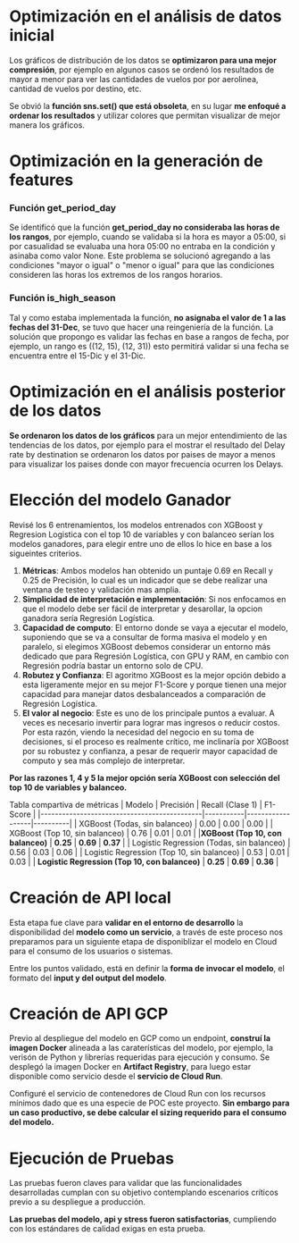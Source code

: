 # Optimización en el análisis de datos inicial

Los gráficos de distribución de los datos se **optimizaron para una mejor compresión**, por ejemplo en algunos casos se ordenó los resultados de mayor a menor para ver las cantidades de vuelos por por aerolinea, cantidad de vuelos por destino, etc.

Se obvió la **función sns.set() que está obsoleta**, en su lugar **me enfoqué a ordenar los resultados** y utilizar colores que permitan visualizar de mejor manera los gráficos.


# Optimización en la generación de features

### Función get_period_day
Se identificó que la función **get_period_day no consideraba las horas de los rangos**, por ejemplo, cuando se validaba si la hora es mayor a 05:00, si por casualidad se evaluaba una hora 05:00 no entraba en la condición y asinaba como valor None.
Este problema se solucionó agregando a las condiciones "mayor o igual" o "menor o igual" para que las condiciones consideren las horas los extremos de los rangos horarios.

### Función is_high_season
Tal y como estaba implementada la función, **no asignaba el valor de 1 a las fechas del 31-Dec**, se tuvo que hacer una reingeniería de la función.
La solución que propongo es validar las fechas en base a rangos de fecha, por ejemplo, un rango es ((12, 15), (12, 31)) esto permitirá validar si una fecha se encuentra entre el 15-Dic y el 31-Dic.

# Optimización en el análisis posterior de los datos

**Se ordenaron los datos de los gráficos** para un mejor entendimiento de las tendencias de los datos, por ejemplo para el mostrar el resultado del Delay rate by destination se ordenaron los datos por paises de mayor a menos para visualizar los paises donde con mayor frecuencia ocurren los Delays.

# Elección del modelo Ganador

Revisé los 6 entrenamientos, los modelos entrenados con XGBoost y Regresion Logistica con el top 10 de variables y con balanceo serían los modelos ganadores, para elegir entre uno de ellos lo hice en base a los sigueintes criterios.
1. **Métricas**: Ambos modelos han obtenido un puntaje 0.69 en Recall y 0.25 de Precisión, lo cual es un indicador que se debe realizar una ventana de testeo y validación mas amplia.
2. **Simplicidad de interpretación e implementación**: Si nos enfocamos en que el modelo debe ser fácil de interpretar y desarollar, la opcion ganadora sería Regresión Logística.
3. **Capacidad de computo**: El entorno donde se vaya a ejecutar el modelo, suponiendo que se va a consultar de forma masiva el modelo y en paralelo, si elegimos XGBoost debemos considerar un entorno más dedicado que para Regresión Logística, con GPU y RAM, en cambio con Regresión podría bastar un entorno solo de CPU.
4. **Robutez y Confianza**: El agoritmo XGBoost es la mejor opción debido a esta ligeramente mejor en su mejor F1-Score y porque tienen una mejor capacidad para manejar datos desbalanceados a comparación de Regresión Logística.
5. **El valor al negocio**: Este es uno de los principale puntos a evaluar. A veces es necesario invertir para lograr mas ingresos o reducir costos. Por esta razón, viendo la necesidad del negocio en su toma de decisiones, si el proceso es realmente crítico, me inclinaría por XGBoost por su robustez y confianza, a pesar de requerir mayor capacidad de computo y sea más complejo de interpretar.

**Por las razones 1, 4 y 5 la mejor opción sería XGBoost con selección del top 10 de variables y balanceo.**


Tabla compartiva de métricas
| Modelo                                      | Precisión | Recall (Clase 1) | F1-Score |
|---------------------------------------------|-----------|------------------|----------|
| XGBoost (Todas, sin balanceo)              | 0.00      | 0.00             | 0.00     |
| XGBoost (Top 10, sin balanceo)             | 0.76      | 0.01             | 0.01     |
|**XGBoost (Top 10, con balanceo)**           | **0.25**      | **0.69**             | **0.37**     |
| Logistic Regression (Todas, sin balanceo)  | 0.56      | 0.03             | 0.06     |
| Logistic Regression (Top 10, sin balanceo) | 0.53      | 0.01             | 0.03     |
| **Logistic Regression (Top 10, con balanceo)** | **0.25**      | **0.69**             | **0.36**     |


# Creación de API local

Esta etapa fue clave para **validar en el entorno de desarrollo** la disponibilidad del **modelo como un servicio**, a través de este proceso nos preparamos para un siguiente etapa de disponiblizar el modelo en Cloud para el consumo de los usuarios o sistemas.

Entre los puntos validado, está en definir la **forma de invocar el modelo**, el formato del **input y del output del modelo**.

# Creación de API GCP

Previo al despliegue del modelo en GCP como un endpoint, **construí la imagen Docker** alineada a las caraterísticas del modelo, por ejemplo, la verisón de Python y librerías requeridas para ejecución y consumo.
Se desplegó la imagen Docker en **Artifact Registry**, para luego estar disponible como servicio desde el **servicio de Cloud Run**. 

Configuré el servicio de contenedores de Cloud Run con los recursos mínimos dado que es una especie de POC este proyecto. **Sin embargo para un caso productivo, se debe calcular el sizing requerido para el consumo del modelo.**

# Ejecución de Pruebas

Las pruebas fueron claves para validar que las funcionalidades desarrolladas cumplan con su objetivo contemplando escenarios críticos previo a su despliegue a producción.

**Las pruebas del modelo, api y stress fueron satisfactorias**, cumpliendo con los estándares de calidad exigas en esta prueba.
